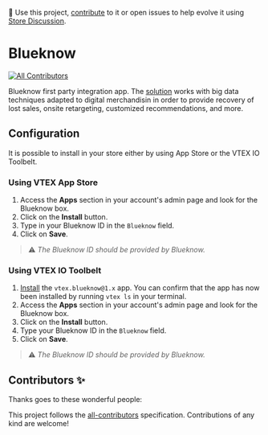 📢 Use this project, [contribute](https://github.com/vtex-apps/CHANGEME) to it or open issues to help evolve it using [Store Discussion](https://github.com/vtex-apps/store-discussion).

# Blueknow

<!-- DOCS-IGNORE:start -->
<!-- ALL-CONTRIBUTORS-BADGE:START - Do not remove or modify this section -->
[![All Contributors](https://img.shields.io/badge/all_contributors-0-orange.svg?style=flat-square)](#contributors-)
<!-- ALL-CONTRIBUTORS-BADGE:END -->
<!-- DOCS-IGNORE:end -->

Blueknow first party integration app. The [solution](https://www.blueknow.com/en/) works with big data techniques adapted to digital merchandisin in order to provide recovery of lost sales, onsite retargeting, customized recommendations, and more.

## Configuration

It is possible to install in your store either by using App Store or the VTEX IO Toolbelt.

### Using VTEX App Store

1. Access the **Apps** section in your account's admin page and look for the Blueknow box.
2. Click on the **Install** button.
3. Type in your Blueknow ID in the `Blueknow` field.
4. Click on **Save**.

> ⚠️ *The Blueknow ID should be provided by Blueknow.*

### Using VTEX IO Toolbelt

1. [Install](https://vtex.io/docs/recipes/development/installing-an-app/) the `vtex.blueknow@1.x` app. You can confirm that the app has now been installed by running `vtex ls` in your terminal. 
2. Access the **Apps** section in your account's admin page and look for the Blueknow box. 
3. Click on the **Install** button.
4. Type your Blueknow ID in the `Blueknow` field.
5. Click on **Save**.

> ⚠️ *The Blueknow ID should be provided by Blueknow.*

<!-- DOCS-IGNORE:start -->
## Contributors ✨

Thanks goes to these wonderful people:

<!-- ALL-CONTRIBUTORS-LIST:START - Do not remove or modify this section -->
<!-- prettier-ignore-start -->
<!-- markdownlint-disable -->
<!-- markdownlint-enable -->
<!-- prettier-ignore-end -->
<!-- ALL-CONTRIBUTORS-LIST:END -->

This project follows the [all-contributors](https://github.com/all-contributors/all-contributors) specification. Contributions of any kind are welcome!
<!-- DOCS-IGNORE:end -->
